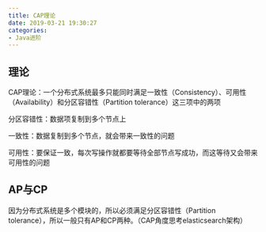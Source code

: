 ```yaml
---
title: CAP理论
date: 2019-03-21 19:30:27
categories:
- Java进阶
---
```


## 理论

<!--more-->

CAP理论：一个分布式系统最多只能同时满足一致性（Consistency）、可用性（Availability）和分区容错性（Partition tolerance）这三项中的两项

分区容错性：数据项复制到多个节点上

一致性：数据复制到多个节点，就会带来一致性的问题

可用性：要保证一致，每次写操作就都要等待全部节点写成功，而这等待又会带来可用性的问题

##  AP与CP

因为分布式系统是多个模块的，所以必须满足分区容错性（Partition tolerance），所以一般只有AP和CP两种。（CAP角度思考elasticsearch架构）